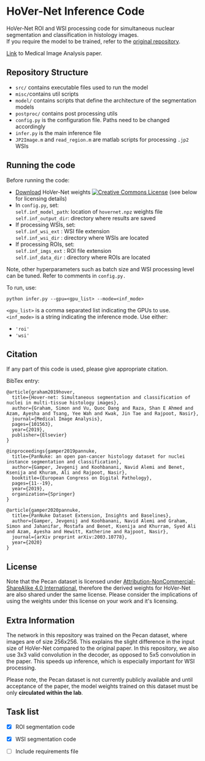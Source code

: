 # HoVer-Net Inference Code

HoVer-Net ROI and WSI processing code for simultaneous nuclear segmentation and classification in histology images. <br />
If you require the model to be trained, refer to the [original repository](https://github.com/vqdang/hover_net).  <br />

[Link](https://www.sciencedirect.com/science/article/abs/pii/S1361841519301045?via%3Dihub) to Medical Image Analysis paper. 

## Repository Structure

- `src/` contains executable files used to run the model
- `misc/`contains util scripts
- `model/` contains scripts that define the architecture of the segmentation models
- `postproc/` contains post processing utils
- `config.py` is the configuration file. Paths need to be changed accordingly
- `infer.py` is the main inference file
- `JP2Image.m` and `read_region.m` are matlab scripts for processing `.jp2` WSIs


## Running the code

Before running the code:
+ [Download](https://drive.google.com/file/d/1k1GSsQkFkSjYY0eXi2Kx7Hlj8AGrhOOP/view?usp=sharing) HoVer-Net weights [![Creative Commons License](https://i.creativecommons.org/l/by-nc-sa/4.0/88x31.png)](http://creativecommons.org/licenses/by-nc-sa/4.0/) (see below for licensing details)
+ In `config.py`, set: <br />
`self.inf_model_path`: location of `hovernet.npz` weights file <br />
`self.inf_output_dir`: directory where results are saved
+ If processing WSIs, set: <br />
`self.inf_wsi_ext` : WSI file extension <br />
`self.inf_wsi_dir` : directory where WSIs are located
+ If processing ROIs, set: <br />
`self.inf_imgs_ext` : ROI file extension <br />
`self.inf_data_dir` : directory where ROIs are located

Note, other hyperparameters such as batch size and WSI processing level can be tuned. Refer to comments in `config.py.` <br />

To run, use: <br />

`python infer.py --gpu=<gpu_list> --mode=<inf_mode>` <br />

`<gpu_list>` is a comma separated list indicating the GPUs to use. <br />
`<inf_mode>` is a string indicating the inference mode. Use either:

- `'roi'`
- `'wsi'`

## Citation 

If any part of this code is used, please give appropriate citation. <br />

BibTex entry: <br />
```
@article{graham2019hover,
  title={Hover-net: Simultaneous segmentation and classification of nuclei in multi-tissue histology images},
  author={Graham, Simon and Vu, Quoc Dang and Raza, Shan E Ahmed and Azam, Ayesha and Tsang, Yee Wah and Kwak, Jin Tae and Rajpoot, Nasir},
  journal={Medical Image Analysis},
  pages={101563},
  year={2019},
  publisher={Elsevier}
}

@inproceedings{gamper2019pannuke,
  title={PanNuke: an open pan-cancer histology dataset for nuclei instance segmentation and classification},
  author={Gamper, Jevgenij and Koohbanani, Navid Alemi and Benet, Ksenija and Khuram, Ali and Rajpoot, Nasir},
  booktitle={European Congress on Digital Pathology},
  pages={11--19},
  year={2019},
  organization={Springer}
}

@article{gamper2020pannuke,
  title={PanNuke Dataset Extension, Insights and Baselines},
  author={Gamper, Jevgenij and Koohbanani, Navid Alemi and Graham, Simon and Jahanifar, Mostafa and Benet, Ksenija and Khurram, Syed Ali and Azam, Ayesha and Hewitt, Katherine and Rajpoot, Nasir},
  journal={arXiv preprint arXiv:2003.10778},
  year={2020}
}
```

## License

Note that the Pecan dataset is licensed under [Attribution-NonCommercial-ShareAlike 4.0 International](http://creativecommons.org/licenses/by-nc-sa/4.0/), therefore the derived weights for HoVer-Net are also shared under the same license. Please consider the implications of using the weights under this license on your work and it's licensing. 


## Extra Information

The network in this repository was trained on the Pecan dataset, where images are of size 256x256. This explains the slight difference in the input size of HoVer-Net compared to the original paper. In this repository, we also use 3x3 valid convolution in the decoder, as opposed to 5x5 convolution in the paper. This speeds up inference, which is especially important for WSI processing.

Please note, the Pecan dataset is not currently publicly available and until acceptance of the paper, the model weights trained on this dataset must be only **circulated within the lab**. 

## Task list

- [x] ROI segmentation code
- [x] WSI segmentation code
- [ ] Include requirements file




